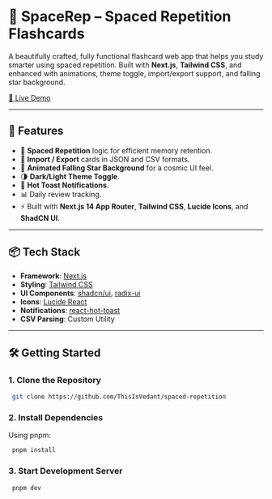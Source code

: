 # 🌌 SpaceRep – Spaced Repetition Flashcards

A beautifully crafted, fully functional flashcard web app that helps you study smarter using spaced repetition. Built with **Next.js**, **Tailwind CSS**, and enhanced with animations, theme toggle, import/export support, and falling star background.

[🎯 Live Demo](https://space-rep.vercel.app)

---

## 🚀 Features

- 🔁 **Spaced Repetition** logic for efficient memory retention.
- 📂 **Import / Export** cards in JSON and CSV formats.
- 🌠 **Animated Falling Star Background** for a cosmic UI feel.
- 🌗 **Dark/Light Theme Toggle**.
- 🔔 **Hot Toast Notifications**.
- 📊 Daily review tracking.
- ⚡ Built with **Next.js 14 App Router**, **Tailwind CSS**, **Lucide Icons**, and **ShadCN UI**.

---

## 📦 Tech Stack

- **Framework**: [Next.js](https://nextjs.org/)
- **Styling**: [Tailwind CSS](https://tailwindcss.com/)
- **UI Components**: [shadcn/ui](https://ui.shadcn.com/), [radix-ui](https://www.radix-ui.com/)
- **Icons**: [Lucide React](https://lucide.dev/)
- **Notifications**: [react-hot-toast](https://react-hot-toast.com/)
- **CSV Parsing**: Custom Utility

---

## 🛠️ Getting Started

### 1. Clone the Repository

```bash
 git clone https://github.com/ThisIsVedant/spaced-repetition
```

### 2. Install Dependencies
Using pnpm:
```bash
 pnpm install
```

### 3. Start Development Server
```bash
 pnpm dev
```